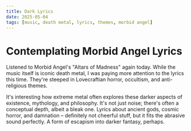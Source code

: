 ```yaml
---
title: Dark Lyrics
date: 2025-05-04
tags: [music, death metal, lyrics, themes, morbid angel]
---
```


# Contemplating Morbid Angel Lyrics

Listened to Morbid Angel's "Altars of Madness" again today. While the music itself is iconic death metal, I was paying more attention to the lyrics this time. They're steeped in Lovecraftian horror, occultism, and anti-religious themes.

It's interesting how extreme metal often explores these darker aspects of existence, mythology, and philosophy. It's not just noise; there's often a conceptual depth, albeit a bleak one. Lyrics about ancient gods, cosmic horror, and damnation – definitely not cheerful stuff, but it fits the abrasive sound perfectly. A form of escapism into darker fantasy, perhaps.